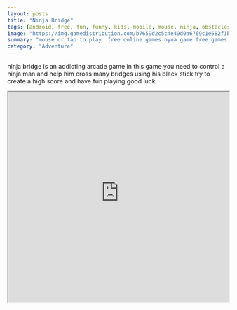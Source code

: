 ```yaml
---
layout: posts
title: "Ninja Bridge"
tags: [android, free, fun, funny, kids, mobile, mouse, ninja, obstacles, skill, skills, tap, timing, funy, mobile, n, android, n, fungame, mobile, fun, free, online, games, oyna, game, free, games, play, play, games]
image: "https://img.gamedistribution.com/b7659d2c5c4e49d0a6769c1e582f1b68-512x384.jpeg"
summary: "mouse or tap to play  free online games oyna game free games play play games"
category: "Adventure"
---
```


ninja bridge is an addicting arcade game in this game you need to control a ninja man and help him cross many bridges using his black stick try to create a high score and have fun playing good luck

<iframe width="100%" height="480px;" src="https://html5.gamedistribution.com/b7659d2c5c4e49d0a6769c1e582f1b68/"></iframe>